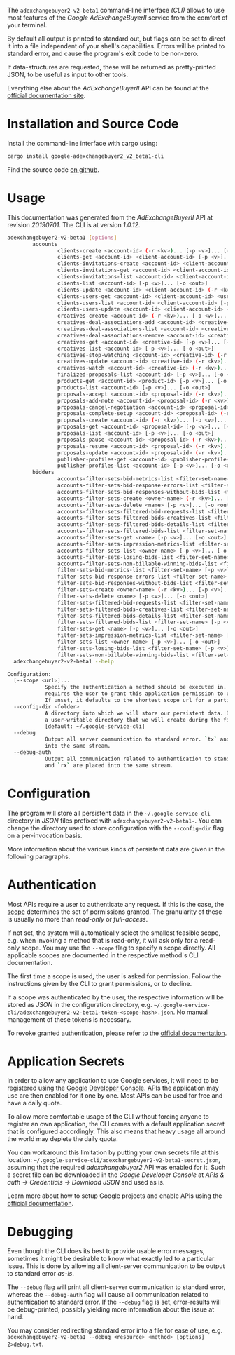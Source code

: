 <!---
DO NOT EDIT !
This file was generated automatically from 'src/mako/cli/README.md.mako'
DO NOT EDIT !
-->
The `adexchangebuyer2-v2-beta1` command-line interface *(CLI)* allows to use most features of the *Google AdExchangeBuyerII* service from the comfort of your terminal.

By default all output is printed to standard out, but flags can be set to direct it into a file independent of your shell's
capabilities. Errors will be printed to standard error, and cause the program's exit code to be non-zero.

If data-structures are requested, these will be returned as pretty-printed JSON, to be useful as input to other tools.

Everything else about the *AdExchangeBuyerII* API can be found at the
[official documentation site](https://developers.google.com/authorized-buyers/apis/reference/rest/).

# Installation and Source Code

Install the command-line interface with cargo using:

```bash
cargo install google-adexchangebuyer2_v2_beta1-cli
```

Find the source code [on github](https://github.com/Byron/google-apis-rs/tree/master/gen/adexchangebuyer2_v2_beta1-cli).

# Usage

This documentation was generated from the *AdExchangeBuyerII* API at revision *20190701*. The CLI is at version *1.0.12*.

```bash
adexchangebuyer2-v2-beta1 [options]
        accounts
                clients-create <account-id> (-r <kv>)... [-p <v>]... [-o <out>]
                clients-get <account-id> <client-account-id> [-p <v>]... [-o <out>]
                clients-invitations-create <account-id> <client-account-id> (-r <kv>)... [-p <v>]... [-o <out>]
                clients-invitations-get <account-id> <client-account-id> <invitation-id> [-p <v>]... [-o <out>]
                clients-invitations-list <account-id> <client-account-id> [-p <v>]... [-o <out>]
                clients-list <account-id> [-p <v>]... [-o <out>]
                clients-update <account-id> <client-account-id> (-r <kv>)... [-p <v>]... [-o <out>]
                clients-users-get <account-id> <client-account-id> <user-id> [-p <v>]... [-o <out>]
                clients-users-list <account-id> <client-account-id> [-p <v>]... [-o <out>]
                clients-users-update <account-id> <client-account-id> <user-id> (-r <kv>)... [-p <v>]... [-o <out>]
                creatives-create <account-id> (-r <kv>)... [-p <v>]... [-o <out>]
                creatives-deal-associations-add <account-id> <creative-id> (-r <kv>)... [-p <v>]... [-o <out>]
                creatives-deal-associations-list <account-id> <creative-id> [-p <v>]... [-o <out>]
                creatives-deal-associations-remove <account-id> <creative-id> (-r <kv>)... [-p <v>]... [-o <out>]
                creatives-get <account-id> <creative-id> [-p <v>]... [-o <out>]
                creatives-list <account-id> [-p <v>]... [-o <out>]
                creatives-stop-watching <account-id> <creative-id> (-r <kv>)... [-p <v>]... [-o <out>]
                creatives-update <account-id> <creative-id> (-r <kv>)... [-p <v>]... [-o <out>]
                creatives-watch <account-id> <creative-id> (-r <kv>)... [-p <v>]... [-o <out>]
                finalized-proposals-list <account-id> [-p <v>]... [-o <out>]
                products-get <account-id> <product-id> [-p <v>]... [-o <out>]
                products-list <account-id> [-p <v>]... [-o <out>]
                proposals-accept <account-id> <proposal-id> (-r <kv>)... [-p <v>]... [-o <out>]
                proposals-add-note <account-id> <proposal-id> (-r <kv>)... [-p <v>]... [-o <out>]
                proposals-cancel-negotiation <account-id> <proposal-id> (-r <kv>)... [-p <v>]... [-o <out>]
                proposals-complete-setup <account-id> <proposal-id> (-r <kv>)... [-p <v>]... [-o <out>]
                proposals-create <account-id> (-r <kv>)... [-p <v>]... [-o <out>]
                proposals-get <account-id> <proposal-id> [-p <v>]... [-o <out>]
                proposals-list <account-id> [-p <v>]... [-o <out>]
                proposals-pause <account-id> <proposal-id> (-r <kv>)... [-p <v>]... [-o <out>]
                proposals-resume <account-id> <proposal-id> (-r <kv>)... [-p <v>]... [-o <out>]
                proposals-update <account-id> <proposal-id> (-r <kv>)... [-p <v>]... [-o <out>]
                publisher-profiles-get <account-id> <publisher-profile-id> [-p <v>]... [-o <out>]
                publisher-profiles-list <account-id> [-p <v>]... [-o <out>]
        bidders
                accounts-filter-sets-bid-metrics-list <filter-set-name> [-p <v>]... [-o <out>]
                accounts-filter-sets-bid-response-errors-list <filter-set-name> [-p <v>]... [-o <out>]
                accounts-filter-sets-bid-responses-without-bids-list <filter-set-name> [-p <v>]... [-o <out>]
                accounts-filter-sets-create <owner-name> (-r <kv>)... [-p <v>]... [-o <out>]
                accounts-filter-sets-delete <name> [-p <v>]... [-o <out>]
                accounts-filter-sets-filtered-bid-requests-list <filter-set-name> [-p <v>]... [-o <out>]
                accounts-filter-sets-filtered-bids-creatives-list <filter-set-name> <creative-status-id> [-p <v>]... [-o <out>]
                accounts-filter-sets-filtered-bids-details-list <filter-set-name> <creative-status-id> [-p <v>]... [-o <out>]
                accounts-filter-sets-filtered-bids-list <filter-set-name> [-p <v>]... [-o <out>]
                accounts-filter-sets-get <name> [-p <v>]... [-o <out>]
                accounts-filter-sets-impression-metrics-list <filter-set-name> [-p <v>]... [-o <out>]
                accounts-filter-sets-list <owner-name> [-p <v>]... [-o <out>]
                accounts-filter-sets-losing-bids-list <filter-set-name> [-p <v>]... [-o <out>]
                accounts-filter-sets-non-billable-winning-bids-list <filter-set-name> [-p <v>]... [-o <out>]
                filter-sets-bid-metrics-list <filter-set-name> [-p <v>]... [-o <out>]
                filter-sets-bid-response-errors-list <filter-set-name> [-p <v>]... [-o <out>]
                filter-sets-bid-responses-without-bids-list <filter-set-name> [-p <v>]... [-o <out>]
                filter-sets-create <owner-name> (-r <kv>)... [-p <v>]... [-o <out>]
                filter-sets-delete <name> [-p <v>]... [-o <out>]
                filter-sets-filtered-bid-requests-list <filter-set-name> [-p <v>]... [-o <out>]
                filter-sets-filtered-bids-creatives-list <filter-set-name> <creative-status-id> [-p <v>]... [-o <out>]
                filter-sets-filtered-bids-details-list <filter-set-name> <creative-status-id> [-p <v>]... [-o <out>]
                filter-sets-filtered-bids-list <filter-set-name> [-p <v>]... [-o <out>]
                filter-sets-get <name> [-p <v>]... [-o <out>]
                filter-sets-impression-metrics-list <filter-set-name> [-p <v>]... [-o <out>]
                filter-sets-list <owner-name> [-p <v>]... [-o <out>]
                filter-sets-losing-bids-list <filter-set-name> [-p <v>]... [-o <out>]
                filter-sets-non-billable-winning-bids-list <filter-set-name> [-p <v>]... [-o <out>]
  adexchangebuyer2-v2-beta1 --help

Configuration:
  [--scope <url>]...
            Specify the authentication a method should be executed in. Each scope
            requires the user to grant this application permission to use it.
            If unset, it defaults to the shortest scope url for a particular method.
  --config-dir <folder>
            A directory into which we will store our persistent data. Defaults to
            a user-writable directory that we will create during the first invocation.
            [default: ~/.google-service-cli]
  --debug
            Output all server communication to standard error. `tx` and `rx` are placed
            into the same stream.
  --debug-auth
            Output all communication related to authentication to standard error. `tx`
            and `rx` are placed into the same stream.

```

# Configuration

The program will store all persistent data in the `~/.google-service-cli` directory in *JSON* files prefixed with `adexchangebuyer2-v2-beta1-`.  You can change the directory used to store configuration with the `--config-dir` flag on a per-invocation basis.

More information about the various kinds of persistent data are given in the following paragraphs.

# Authentication

Most APIs require a user to authenticate any request. If this is the case, the [scope][scopes] determines the 
set of permissions granted. The granularity of these is usually no more than *read-only* or *full-access*.

If not set, the system will automatically select the smallest feasible scope, e.g. when invoking a
method that is read-only, it will ask only for a read-only scope. 
You may use the `--scope` flag to specify a scope directly. 
All applicable scopes are documented in the respective method's CLI documentation.

The first time a scope is used, the user is asked for permission. Follow the instructions given 
by the CLI to grant permissions, or to decline.

If a scope was authenticated by the user, the respective information will be stored as *JSON* in the configuration
directory, e.g. `~/.google-service-cli/adexchangebuyer2-v2-beta1-token-<scope-hash>.json`. No manual management of these tokens
is necessary.

To revoke granted authentication, please refer to the [official documentation][revoke-access].

# Application Secrets

In order to allow any application to use Google services, it will need to be registered using the 
[Google Developer Console][google-dev-console]. APIs the application may use are then enabled for it
one by one. Most APIs can be used for free and have a daily quota.

To allow more comfortable usage of the CLI without forcing anyone to register an own application, the CLI
comes with a default application secret that is configured accordingly. This also means that heavy usage
all around the world may deplete the daily quota.

You can workaround this limitation by putting your own secrets file at this location: 
`~/.google-service-cli/adexchangebuyer2-v2-beta1-secret.json`, assuming that the required *adexchangebuyer2* API 
was enabled for it. Such a secret file can be downloaded in the *Google Developer Console* at 
*APIs & auth -> Credentials -> Download JSON* and used as is.

Learn more about how to setup Google projects and enable APIs using the [official documentation][google-project-new].


# Debugging

Even though the CLI does its best to provide usable error messages, sometimes it might be desirable to know
what exactly led to a particular issue. This is done by allowing all client-server communication to be 
output to standard error *as-is*.

The `--debug` flag will print all client-server communication to standard error, whereas the `--debug-auth` flag
will cause all communication related to authentication to standard error.
If the `--debug` flag is set, error-results will be debug-printed, possibly yielding more information about the 
issue at hand.

You may consider redirecting standard error into a file for ease of use, e.g. `adexchangebuyer2-v2-beta1 --debug <resource> <method> [options] 2>debug.txt`.


[scopes]: https://developers.google.com/+/api/oauth#scopes
[revoke-access]: http://webapps.stackexchange.com/a/30849
[google-dev-console]: https://console.developers.google.com/
[google-project-new]: https://developers.google.com/console/help/new/